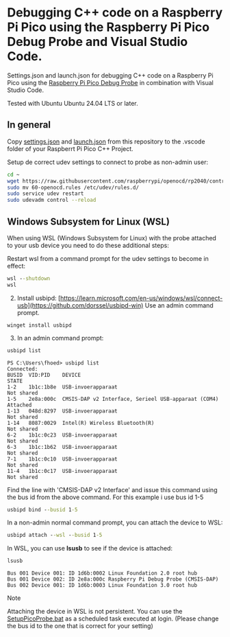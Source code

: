 # Debugging C++ code on a Raspberry Pi Pico using the Raspberry Pi Pico Debug Probe and Visual Studio Code.

Settings.json and launch.json  for debugging C++ code on a Raspberry Pi Pico using the [Raspberry Pi Pico Debug Probe](https://www.raspberrypi.com/products/debug-probe/) in combination with Visual Studio Code.

Tested with Ubuntu Ubuntu 24.04 LTS or later.

## In general

Copy [settings.json](https://github.com/fhoedemakers/PicoDebugProbeVsCodeConfig/blob/main/settings.json) and [launch.json](https://github.com/fhoedemakers/PicoDebugProbeVsCodeConfig/blob/main/launch.json) from this repository to the .vscode folder of your Raspberrt Pi Pico C++ Project.

Setup de correct udev settings to connect to probe as non-admin user:

```bash
cd ~
wget https://raw.githubusercontent.com/raspberrypi/openocd/rp2040/contrib/60-openocd.rules
sudo mv 60-openocd.rules /etc/udev/rules.d/
sudo service udev restart
sudo udevadm control --reload
```

## Windows Subsystem for Linux (WSL) 

When using WSL (Windows Subsystem for Linux) with the probe attached to your usb device you need to do these additional steps:

Restart wsl from a command prompt for the udev settings to become in effect:

```cmd
wsl --shutdown
wsl
```

2. Install usbipd:  [https://learn.microsoft.com/en-us/windows/wsl/connect-usb](https://github.com/dorssel/usbipd-win) Use an admin command prompt.

```
winget install usbipd
```

3. In an admin command prompt:

```cmd
usbipd list
```

```
PS C:\Users\fhoed> usbipd list
Connected:
BUSID  VID:PID    DEVICE                                                        STATE
1-2    1b1c:1b8e  USB-invoerapparaat                                            Not shared
1-5    2e8a:000c  CMSIS-DAP v2 Interface, Serieel USB-apparaat (COM4)           Attached
1-13   048d:8297  USB-invoerapparaat                                            Not shared
1-14   8087:0029  Intel(R) Wireless Bluetooth(R)                                Not shared
6-2    1b1c:0c23  USB-invoerapparaat                                            Not shared
6-3    1b1c:1b62  USB-invoerapparaat                                            Not shared
7-1    1b1c:0c10  USB-invoerapparaat                                            Not shared
11-4   1b1c:0c17  USB-invoerapparaat                                            Not shared
```

Find the line with 'CMSIS-DAP v2 Interface' and issue this command using the bus id from the above command. For this example i use bus id 1-5


```cmd
usbipd bind --busid 1-5
```

In a non-admin normal command prompt, you can attach the device to WSL:

```cmd
usbipd attach --wsl --busid 1-5
```

In WSL, you can use **lsusb** to see if the device is attached:

```bash
lsusb
```

```
Bus 001 Device 001: ID 1d6b:0002 Linux Foundation 2.0 root hub
Bus 001 Device 002: ID 2e8a:000c Raspberry Pi Debug Probe (CMSIS-DAP)
Bus 002 Device 001: ID 1d6b:0003 Linux Foundation 3.0 root hub
```




> [!NOTE]
> Attaching the device in WSL is not persistent. You can use the [SetupPicoProbe.bat](https://github.com/fhoedemakers/PicoDebugProbeVsCodeConfig/blob/main/SetupPicoProbe.bat) as a scheduled task executed at login. (Please change the bus id to the one that is correct for your setting)
